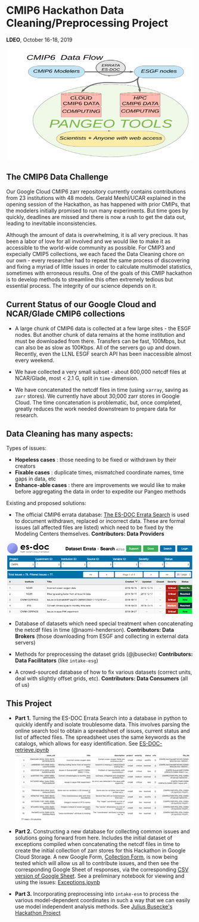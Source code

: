 # CMIP6 Hackathon Data Cleaning/Preprocessing Project  
**LDEO**, October 16-18, 2019

<p align="center"><img src="./assets/data-flow.png" width="500", height="300"></p>

## The CMIP6 Data Challenge
Our Google Cloud CMIP6 zarr repository currently contains contributions from 23 institutions with 48 models. Gerald Meehl/UCAR explained in the opening session of the Hackathon, as has happened with prior CMIPs, that the modelers initially promised to run many experiments. But time goes by quickly, deadlines are missed and there is now a rush to get the data out, leading to inevitable inconsistencies.

Although the amount of data is overwhelming, it is all very precious.  It has been a labor of love for all involved and we would like to make it as accessible to the world-wide community as possible. For CMIP3 and expecially CMIP5 collections, we each faced the Data Cleaning chore on our own - every researcher had to repeat the same process of discovering and fixing a myriad of little issues in order to calculate multimodel statistics, sometimes with erroneous results. One of the goals of this CMIP hackathon is to develop methods to streamline this often extremely tedious but essential process. The integrity of our science depends on it.



## Current Status of our Google Cloud and NCAR/Glade CMIP6 collections
- A large chunk of CMIP6 data is collected at a few large sites - the ESGF nodes.  But another chunk of data remains at the home institution and must be downloaded from there. Transfers can be fast, 100Mbps, but can also be as slow as 100Kbps. All of the servers go up and down. Recently, even the LLNL ESGF search API has been inaccessible almost every weekend.

- We have collected a very small subset - about 600,000 netcdf files at NCAR/Glade, most < 2.1 G, split in `time` dimension.

- We have concatenated the netcdf files in time (using `xarray`, saving as `zarr` stores). We currently have about 30,000 zarr stores in Google Cloud. The time concatenation is problematic, but, once completed,  greatly reduces the work needed downstream to prepare data for research.


## Data Cleaning has many aspects:

Types of issues:
- **Hopeless cases** : those needing to be fixed or withdrawn by their creators
- **Fixable cases** : duplicate times, mismatched coordinate names, time gaps in data, etc
- **Enhance-able cases** : there are improvements we would like to make before aggregating the data in order to expedite our Pangeo methods

Existing and proposed solutions:
- The official CMIP6 errata database: [The ES-DOC Errata Search](https://errata.es-doc.org/static/index.html) is used to document withdrawn, replaced or incorrect data. These are formal issues (all affected files are listed) which need to be fixed by the Modeling Centers themselves. **Contributors: Data Providers**
<p align="center"><img src="./assets/es-doc.png" width="600"></p>

- Database of datasets which need special treatment when concatenating the netcdf files in time (@naomi-henderson). **Contributors: Data Brokers** (those downloading from ESGF and collecting in external data servers)

- Methods for preprocessing the dataset grids (@jbusecke) **Contributors: Data Facilitators** (like `intake-esg`)

- A crowd-sourced database of how to fix various datasets (correct units, deal with slightly offset grids, etc). **Contributors: Data Consumers** (all of us)

## This Project

- **Part 1.** 
Turning the ES-DOC Errata Search into a database in python to quickly identify and isolate troublesome data.  This involves parsing the online search tool to obtain a spreadsheet of issues, current status and list of affected files. The spreadsheet uses the same keywords as the catalogs, which allows for easy identification. See [ES-DOC-retrieve.ipynb](https://github.com/naomi-henderson/cmip6hack-DataCleaning/blob/master/notebooks/ES-DOC-retrieve.ipynb)
![es-doc 2 pandas](assets/esdoc-pandas.png)

- **Part 2.**
Constructing a new database for collecting common issues and solutions going forward from here. Includes the initial 
dataset of exceptions compiled when concatenating the netcdf files in time to create the initial collection of zarr stores for this Hackathon in Google Cloud Storage.  A new Google Form, [Collection Form](https://tinyurl.com/y5cw76at), is now being tested which will allow us all to contribute issues, and then see the corresponding Google Sheet of responses, via the corresponding [CSV version of Google Sheet](https://tinyurl.com/y3wmptly). See a preliminary notebook for viewing and using the issues: [Exceptions.ipynb](https://github.com/naomi-henderson/cmip6hack-DataCleaning/blob/master/notebooks/Exceptions.ipynb)

- **Part 3.**
Incorporating preprocessing into `intake-esm` to process the various model-dependent coordinates in such a way that we can easily use model independent analysis methods. See [Julius Busecke's Hackathon Project](https://github.com/jbusecke/cmip6_preprocessing)


